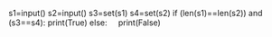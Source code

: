 s1=input()
s2=input()
s3=set(s1)
s4=set(s2)
if (len(s1)==len(s2)) and (s3==s4):
    print(True)
else:
    print(False)
